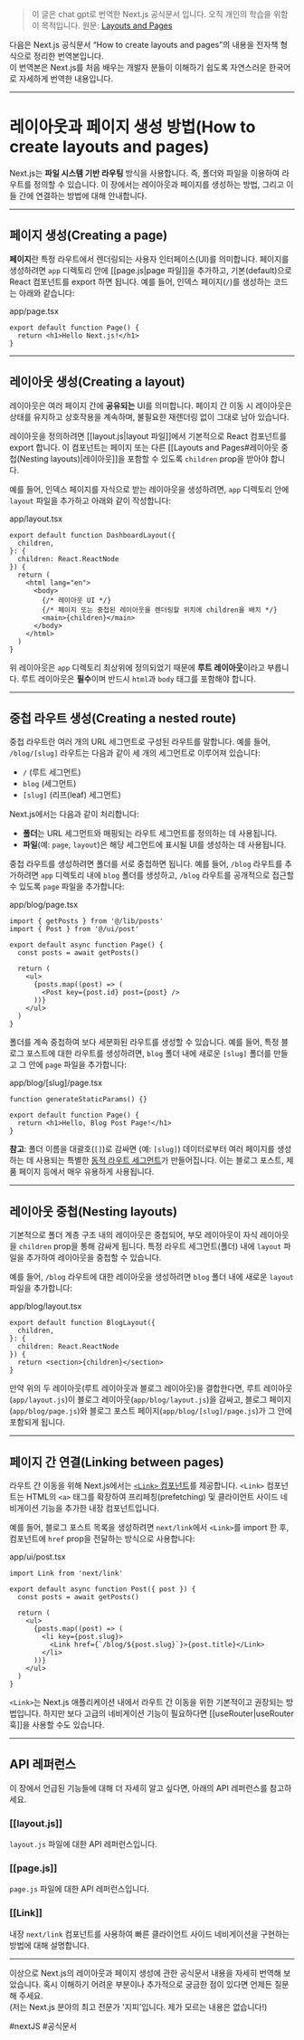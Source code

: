 > 이 글은 chat gpt로 번역한 Next.js 공식문서 입니다. 오직 개인의 학습을 위함이 목적입니다.
> 원문: [Layouts and Pages](https://nextjs.org/docs/app/getting-started/layouts-and-pages)

다음은 Next.js 공식문서 “How to create layouts and pages”의 내용을 전자책 형식으로 정리한 번역본입니다.  
이 번역본은 Next.js를 처음 배우는 개발자 분들이 이해하기 쉽도록 자연스러운 한국어로 자세하게 번역한 내용입니다.

---

# 레이아웃과 페이지 생성 방법(How to create layouts and pages)


Next.js는 **파일 시스템 기반 라우팅** 방식을 사용합니다. 즉, 폴더와 파일을 이용하여 라우트를 정의할 수 있습니다. 이 장에서는 레이아웃과 페이지를 생성하는 방법, 그리고 이들 간에 연결하는 방법에 대해 안내합니다.

---

## 페이지 생성(Creating a page)

**페이지**란 특정 라우트에서 렌더링되는 사용자 인터페이스(UI)를 의미합니다. 페이지를 생성하려면 `app` 디렉토리 안에 [[page.js|page 파일]]을 추가하고, 기본(default)으로 React 컴포넌트를 export 하면 됩니다. 예를 들어, 인덱스 페이지(`/`)를 생성하는 코드는 아래와 같습니다:

app/page.tsx
```tsx
export default function Page() {
  return <h1>Hello Next.js!</h1>
}
```

---

## 레이아웃 생성(Creating a layout)

레이아웃은 여러 페이지 간에 **공유되는** UI를 의미합니다. 페이지 간 이동 시 레이아웃은 상태를 유지하고 상호작용을 계속하며, 불필요한 재렌더링 없이 그대로 남아 있습니다.

레이아웃을 정의하려면 [[layout.js|layout 파일]]에서 기본적으로 React 컴포넌트를 export 합니다. 이 컴포넌트는 페이지 또는 다른 [[Layouts and Pages#레이아웃 중첩(Nesting layouts)|레이아웃]]을 포함할 수 있도록 `children` prop을 받아야 합니다.

예를 들어, 인덱스 페이지를 자식으로 받는 레이아웃을 생성하려면, `app` 디렉토리 안에 `layout` 파일을 추가하고 아래와 같이 작성합니다:

app/layout.tsx
```tsx
export default function DashboardLayout({
  children,
}: {
  children: React.ReactNode
}) {
  return (
    <html lang="en">
      <body>
        {/* 레이아웃 UI */}
        {/* 페이지 또는 중첩된 레이아웃을 렌더링할 위치에 children을 배치 */}
        <main>{children}</main>
      </body>
    </html>
  )
}
```

위 레이아웃은 `app` 디렉토리 최상위에 정의되었기 때문에 **루트 레이아웃**이라고 부릅니다. 루트 레이아웃은 **필수**이며 반드시 `html`과 `body` 태그를 포함해야 합니다.

---

## 중첩 라우트 생성(Creating a nested route)

중첩 라우트란 여러 개의 URL 세그먼트로 구성된 라우트를 말합니다. 예를 들어, `/blog/[slug]` 라우트는 다음과 같이 세 개의 세그먼트로 이루어져 있습니다:

- `/` (루트 세그먼트)
- `blog` (세그먼트)
- `[slug]` (리프(leaf) 세그먼트)

Next.js에서는 다음과 같이 처리합니다:

- **폴더**는 URL 세그먼트와 매핑되는 라우트 세그먼트를 정의하는 데 사용됩니다.
- **파일**(예: `page`, `layout`)은 해당 세그먼트에 표시될 UI를 생성하는 데 사용됩니다.

중첩 라우트를 생성하려면 폴더를 서로 중첩하면 됩니다. 예를 들어, `/blog` 라우트를 추가하려면 `app` 디렉토리 내에 `blog` 폴더를 생성하고, `/blog` 라우트를 공개적으로 접근할 수 있도록 `page` 파일을 추가합니다:

app/blog/page.tsx
```tsx
import { getPosts } from '@/lib/posts'
import { Post } from '@/ui/post'
 
export default async function Page() {
  const posts = await getPosts()
 
  return (
    <ul>
      {posts.map((post) => (
        <Post key={post.id} post={post} />
      ))}
    </ul>
  )
}
```

폴더를 계속 중첩하여 보다 세분화된 라우트를 생성할 수 있습니다. 예를 들어, 특정 블로그 포스트에 대한 라우트를 생성하려면, `blog` 폴더 내에 새로운 `[slug]` 폴더를 만들고 그 안에 `page` 파일을 추가합니다:

app/blog/\[slug\]/page.tsx
```tsx
function generateStaticParams() {}
 
export default function Page() {
  return <h1>Hello, Blog Post Page!</h1>
}
```

**참고**: 폴더 이름을 대괄호(`[]`)로 감싸면 (예: `[slug]`) 데이터로부터 여러 페이지를 생성하는 데 사용되는 특별한 [동적 라우트 세그먼트](https://nextjs.org/docs/app/building-your-application/routing/dynamic-routes)가 만들어집니다. 이는 블로그 포스트, 제품 페이지 등에서 매우 유용하게 사용됩니다.

---

## 레이아웃 중첩(Nesting layouts)

기본적으로 폴더 계층 구조 내의 레이아웃은 중첩되어, 부모 레이아웃이 자식 레이아웃을 `children` prop을 통해 감싸게 됩니다. 특정 라우트 세그먼트(폴더) 내에 `layout` 파일을 추가하여 레이아웃을 중첩할 수 있습니다.

예를 들어, `/blog` 라우트에 대한 레이아웃을 생성하려면 `blog` 폴더 내에 새로운 `layout` 파일을 추가합니다:

app/blog/layout.tsx
```tsx
export default function BlogLayout({
  children,
}: {
  children: React.ReactNode
}) {
  return <section>{children}</section>
}
```

만약 위의 두 레이아웃(루트 레이아웃과 블로그 레이아웃)을 결합한다면, 루트 레이아웃(`app/layout.js`)이 블로그 레이아웃(`app/blog/layout.js`)을 감싸고, 블로그 페이지(`app/blog/page.js`)와 블로그 포스트 페이지(`app/blog/[slug]/page.js`)가 그 안에 포함되게 됩니다.

---

## 페이지 간 연결(Linking between pages)

라우트 간 이동을 위해 Next.js에서는 [`<Link>` 컴포넌트](https://nextjs.org/docs/app/api-reference/components/link)를 제공합니다. `<Link>` 컴포넌트는 HTML의 `<a>` 태그를 확장하여 프리페칭(prefetching) 및 클라이언트 사이드 네비게이션 기능을 추가한 내장 컴포넌트입니다.

예를 들어, 블로그 포스트 목록을 생성하려면 `next/link`에서 `<Link>`를 import 한 후, 컴포넌트에 `href` prop을 전달하는 방식으로 사용합니다:

app/ui/post.tsx
```tsx
import Link from 'next/link'
 
export default async function Post({ post }) {
  const posts = await getPosts()
 
  return (
    <ul>
      {posts.map((post) => (
        <li key={post.slug}>
          <Link href={`/blog/${post.slug}`}>{post.title}</Link>
        </li>
      ))}
    </ul>
  )
}
```

`<Link>`는 Next.js 애플리케이션 내에서 라우트 간 이동을 위한 기본적이고 권장되는 방법입니다. 하지만 보다 고급의 네비게이션 기능이 필요하다면 [[useRouter|useRouter 훅]]을 사용할 수도 있습니다.

---

## API 레퍼런스

이 장에서 언급된 기능들에 대해 더 자세히 알고 싶다면, 아래의 API 레퍼런스를 참고하세요.
### [[layout.js]]
`layout.js` 파일에 대한 API 레퍼런스입니다.
### [[page.js]]
`page.js` 파일에 대한 API 레퍼런스입니다.
### [[Link]]
내장 `next/link` 컴포넌트를 사용하여 빠른 클라이언트 사이드 네비게이션을 구현하는 방법에 대해 설명합니다.

---

이상으로 Next.js의 레이아웃과 페이지 생성에 관한 공식문서 내용을 자세히 번역해 보았습니다. 혹시 이해하기 어려운 부분이나 추가적으로 궁금한 점이 있다면 언제든 질문해 주세요.  
(저는 Next.js 분야의 최고 전문가 '지피'입니다. 제가 모르는 내용은 없습니다!)


#nextJS #공식문서 